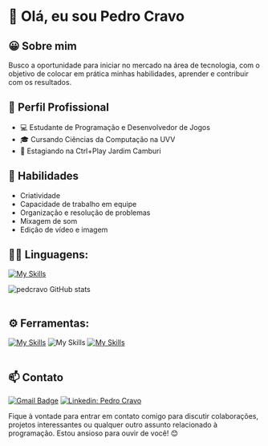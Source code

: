 # 👋 Olá, eu sou Pedro Cravo
## 😀 Sobre mim
Busco a oportunidade para iniciar no mercado na área de tecnologia, com o objetivo de colocar em prática minhas habilidades, aprender e contribuir com os resultados.

## 💼 Perfil Profissional
- 💻 Estudante de Programação e Desenvolvedor de Jogos
- 🎓 Cursando Ciências da Computação na UVV
- 🏢 Estagiando na Ctrl+Play Jardim Camburi


## 🚀 Habilidades
- Criatividade
- Capacidade de trabalho em equipe
- Organização e resolução de problemas
- Mixagem de som
- Edição de vídeo e imagem

## 👨‍💻 Linguagens: 
[![My Skills](https://skillicons.dev/icons?i=c,cpp,html,css,js,latex)](https://skillicons.dev)

![pedcravo GitHub stats](https://github-readme-stats.vercel.app/api?username=pedcravo&show_icons=true&theme=transparent) <br><br>

## ⚙️ Ferramentas:
[![My Skills](https://skillicons.dev/icons?i=unreal,blender)](https://skillicons.dev)
![My Skills](https://img.icons8.com/?size=51&id=38604&format=png&color=000000)
[![My Skills](https://skillicons.dev/icons?i=github,arduino,visualstudio,replit,figma,notion)](https://skillicons.dev)
<br><br>

## 📫 Contato
[![Gmail Badge](https://img.shields.io/badge/-pedroh.s.cravo@gmail.com-red?style=flat-square&logo=Gmail&logoColor=white&link=mailto:pedroh.s.cravo@gmail.com)](mailto:pedroh.s.cravo@gmail.com)
[![Linkedin: Pedro Cravo](https://img.shields.io/badge/-PedroCravo-blue?style=flat-square&logo=Linkedin&logoColor=white&link=https://www.linkedin.com/in/pedro-cravo-413710174/)](https://www.linkedin.com/in/pedro-cravo-413710174/)<br>

Fique à vontade para entrar em contato comigo para discutir colaborações, projetos interessantes ou qualquer outro assunto relacionado à programação. Estou ansioso para ouvir de você! 😊

